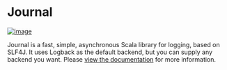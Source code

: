 # Journal

[![image](https://travis-ci.org/oncue/journal.svg)](https://travis-ci.org/oncue/journal)

Journal is a fast, simple, asynchronous Scala library for logging, based on SLF4J. It uses Logback as the default backend, but you can supply any backend you want. Please [view the documentation](http://oncue.github.io/journal/) for more information.
